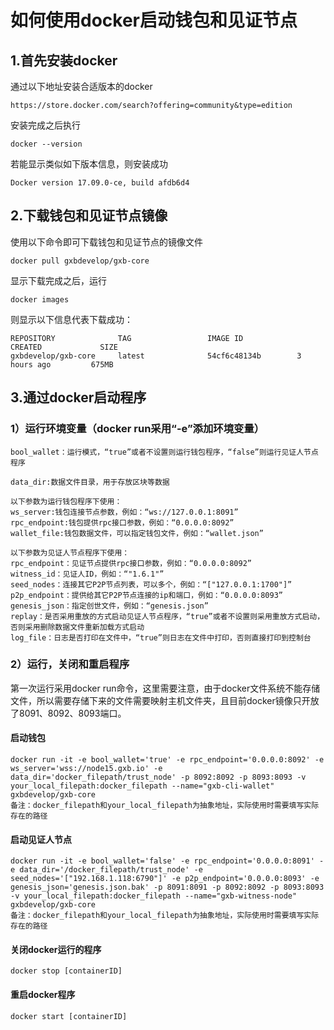 # 如何使用docker启动钱包和见证节点
## 1.首先安装docker
通过以下地址安装合适版本的docker

```
https://store.docker.com/search?offering=community&type=edition
```
安装完成之后执行
```
docker --version
```
若能显示类似如下版本信息，则安装成功

```
Docker version 17.09.0-ce, build afdb6d4
```

## 2.下载钱包和见证节点镜像
使用以下命令即可下载钱包和见证节点的镜像文件

```
docker pull gxbdevelop/gxb-core
```
显示下载完成之后，运行

```
docker images
```
则显示以下信息代表下载成功：

```
REPOSITORY              TAG                 IMAGE ID            CREATED             SIZE
gxbdevelop/gxb-core     latest              54cf6c48134b        3 hours ago         675MB
```
## 3.通过docker启动程序
### 1）运行环境变量（docker run采用“-e”添加环境变量）

```
bool_wallet：运行模式，“true”或者不设置则运行钱包程序，“false”则运行见证人节点程序

data_dir:数据文件目录，用于存放区块等数据

以下参数为运行钱包程序下使用：
ws_server:钱包连接节点参数，例如：“ws://127.0.0.1:8091”
rpc_endpoint:钱包提供rpc接口参数，例如：“0.0.0.0:8092”
wallet_file:钱包数据文件，可以指定钱包文件，例如：“wallet.json”

以下参数为见证人节点程序下使用：
rpc_endpoint：见证节点提供rpc接口参数，例如：“0.0.0.0:8092”
witness_id：见证人ID，例如：“"1.6.1"”
seed_nodes：连接其它P2P节点列表，可以多个，例如：“["127.0.0.1:1700"]”
p2p_endpoint：提供给其它P2P节点连接的ip和端口，例如：“0.0.0.0:8093”
genesis_json：指定创世文件，例如：“genesis.json”
replay：是否采用重放的方式启动见证人节点程序，“true”或者不设置则采用重放方式启动，否则采用删除数据文件重新加载方式启动
log_file：日志是否打印在文件中，“true”则日志在文件中打印，否则直接打印到控制台
```
### 2）运行，关闭和重启程序
第一次运行采用docker run命令，这里需要注意，由于docker文件系统不能存储文件，所以需要存储下来的文件需要映射主机文件夹，且目前docker镜像只开放了8091、8092、8093端口。
#### 启动钱包

```
docker run -it -e bool_wallet='true' -e rpc_endpoint='0.0.0.0:8092' -e ws_server='wss://node15.gxb.io' -e data_dir='docker_filepath/trust_node' -p 8092:8092 -p 8093:8093 -v your_local_filepath:docker_filepath --name="gxb-cli-wallet" gxbdevelop/gxb-core
备注：docker_filepath和your_local_filepath为抽象地址，实际使用时需要填写实际存在的路径
```
#### 启动见证人节点

```
docker run -it -e bool_wallet='false' -e rpc_endpoint='0.0.0.0:8091' -e data_dir='/docker_filepath/trust_node' -e seed_nodes='["192.168.1.118:6790"]' -e p2p_endpoint='0.0.0.0:8093' -e genesis_json='genesis.json.bak' -p 8091:8091 -p 8092:8092 -p 8093:8093 -v your_local_filepath:docker_filepath --name="gxb-witness-node" gxbdevelop/gxb-core
备注：docker_filepath和your_local_filepath为抽象地址，实际使用时需要填写实际存在的路径
```
#### 关闭docker运行的程序

```
docker stop [containerID]
```

#### 重启docker程序

```
docker start [containerID]
```